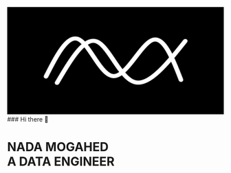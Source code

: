 <img src="https://github.com/nadamogahed/nadamogahed/blob/main/logo.png" alt="My Logo" width="100%" height="250">
### Hi there 👋
<h1> NADA MOGAHED</br> A DATA ENGINEER </h1>
<!--
**nadamogahed/nadamogahed** is a ✨ _special_ ✨ repository because its `README.md` (this file) appears on your GitHub profile.

Here are some ideas to get you started:

- 🔭 I’m currently working on ...
- 🌱 I’m currently learning ...
- 👯 I’m looking to collaborate on ...
- 🤔 I’m looking for help with ...
- 💬 Ask me about ...
- 📫 How to reach me: ...
- 😄 Pronouns: ...
- ⚡ Fun fact: ...
-->
